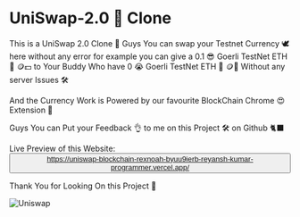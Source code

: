 # UniSwap-2.0 🦄 Clone

This is a UniSwap 2.0 Clone 🦄 Guys You can swap your Testnet Currency 🕊️ here without any error
for example you can give a 0.1 😎 Goerli TestNet ETH 🦍 🪙💵 to Your Buddy Who have 0 😭 Goerli TestNet ETH 🦍 🪙💸 Without any server Issues 🛠️

And the Currency Work is Powered by our favourite BlockChain Chrome 😍 Extension 🦊

Guys You can Put your Feedback 👌 to me on this Project 🛠️ on Github 🐈‍⬛

Live Preview of this Website: <button>https://uniswap-blockchain-rexnoah-byuu9ierb-reyansh-kumar-programmer.vercel.app/</button>

Thank You for Looking On this Project 🙏

![Uniswap](https://user-images.githubusercontent.com/109780452/222709558-ba2989c6-a493-4282-99a2-5301d78f1fee.jpg)
